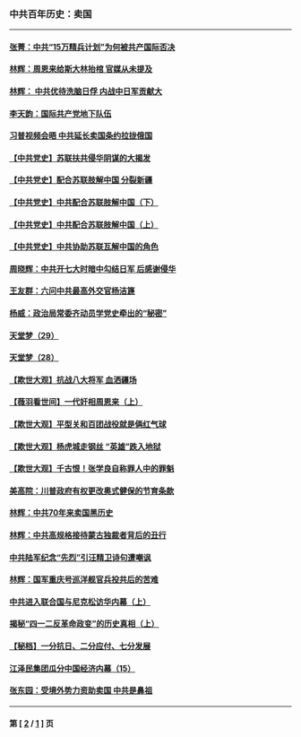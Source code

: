 ### 中共百年历史：卖国
---
#### [张菁：中共“15万精兵计划”为何被共产国际否决](../../pages/nf1176117/n13967677.md?05030430) 
#### [林辉：周恩来给斯大林抬棺 官媒从未提及](../../pages/nf1176117/n13961173.md?05030430) 
#### [林辉： 中共优待洗脑日俘 内战中日军贡献大](../../pages/nf1176117/n13624644.md?05030430) 
#### [李天韵：国际共产党地下队伍](../../pages/nf1176117/n13611808.md?05030430) 
#### [习普视频会晤 中共延长卖国条约拉拢俄国](../../pages/nf1176117/n13060971.md?05030430) 
#### [【中共党史】苏联扶共侵华阴谋的大揭发](../../pages/nf1176117/n13056050.md?05030430) 
#### [【中共党史】配合苏联肢解中国 分裂新疆](../../pages/nf1176117/n13040700.md?05030430) 
#### [【中共党史】中共配合苏联肢解中国（下）](../../pages/nf1176117/n13035660.md?05030430) 
#### [【中共党史】中共配合苏联肢解中国（上）](../../pages/nf1176117/n13030262.md?05030430) 
#### [【中共党史】中共协助苏联瓦解中国的角色](../../pages/nf1176117/n13018109.md?05030430) 
#### [周晓辉：中共开七大时暗中勾结日军 后感谢侵华](../../pages/nf1176117/n12921960.md?05030430) 
#### [王友群：六问中共最高外交官杨洁篪](../../pages/nf1176117/n12836495.md?05030430) 
#### [杨威：政治局常委齐动员学党史牵出的“秘密”](../../pages/nf1176117/n12764642.md?05030430) 
#### [天堂梦（29）](../../pages/nf1176117/n12408465.md?05030430) 
#### [天堂梦（28）](../../pages/nf1176117/n12408309.md?05030430) 
#### [【欺世大观】抗战八大将军 血洒疆场](../../pages/nf1176117/n12357044.md?05030430) 
#### [【薇羽看世间】一代奸相周恩来（上）](../../pages/nf1176117/n12401109.md?05030430) 
#### [【欺世大观】平型关和百团战役就是俩红气球](../../pages/nf1176117/n12359157.md?05030430) 
#### [【欺世大观】杨虎城走钢丝 “英雄”跌入地狱](../../pages/nf1176117/n12358840.md?05030430) 
#### [【欺世大观】千古恨！张学良自称罪人中的罪魁](../../pages/nf1176117/n12358629.md?05030430) 
#### [美高院：川普政府有权更改奥式健保的节育条款](../../pages/nf1176117/n12242171.md?05030430) 
#### [林辉：中共70年来卖国黑历史](../../pages/nf1176117/n11552181.md?05030430) 
#### [林辉：中共高规格接待蒙古独裁者背后的丑行](../../pages/nf1176117/n11225005.md?05030430) 
#### [中共陆军纪念“先烈”引汪精卫诗句遭嘲讽](../../pages/nf1176117/n11153345.md?05030430) 
#### [林辉：国军重庆号巡洋舰官兵投共后的苦难](../../pages/nf1176117/n10997801.md?05030430) 
#### [中共进入联合国与尼克松访华内幕（上）](../../pages/nf1176117/n10138788.md?05030430) 
#### [揭秘“四一二反革命政变”的历史真相（上）](../../pages/nf1176117/n9996650.md?05030430) 
#### [【秘档】一分抗日、二分应付、七分发展](../../pages/nf1176117/n9331484.md?05030430) 
#### [江泽民集团瓜分中国经济内幕（15）](../../pages/nf1176117/n9268584.md?05030430) 
#### [张东园：受境外势力资助卖国 中共是鼻祖](../../pages/nf1176117/n9272480.md?05030430) 

---
#### 第 [ [2](./2.md?05030430) / [1](./1.md?05030430) ] 页
